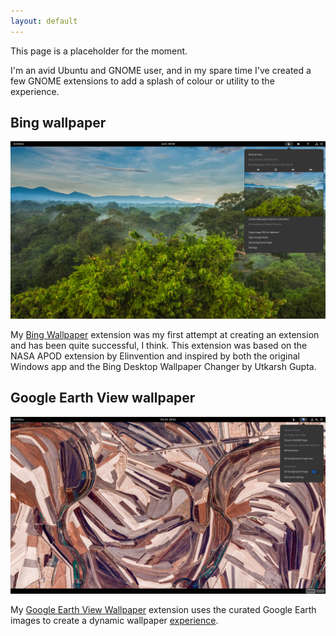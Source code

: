 ```yaml
---
layout: default
---
```


This page is a placeholder for the moment.

I'm an avid Ubuntu and GNOME user, and in my spare time I've created a few GNOME extensions to add a splash of colour or utility to the experience.

## Bing wallpaper

![Screenshot](/screenshots/bing-costarica.jpg)

My [Bing Wallpaper](https://github.com/neffo/bing-wallpaper-gnome-extension) extension was my first attempt at creating an extension and has been quite successful, I think. This extension was based on the NASA APOD extension by Elinvention and inspired by both the original Windows app and the Bing Desktop Wallpaper Changer by Utkarsh Gupta.

## Google Earth View wallpaper

![Screenshot](/screenshots/Jiamusi_China.jpg)

My [Google Earth View Wallpaper](https://github.com/neffo/earth-view-wallpaper-gnome-extension) extension uses the curated Google Earth images to create a dynamic wallpaper [experience](https://www.youtube.com/watch?v=W1iQ-6KDQ2w).

